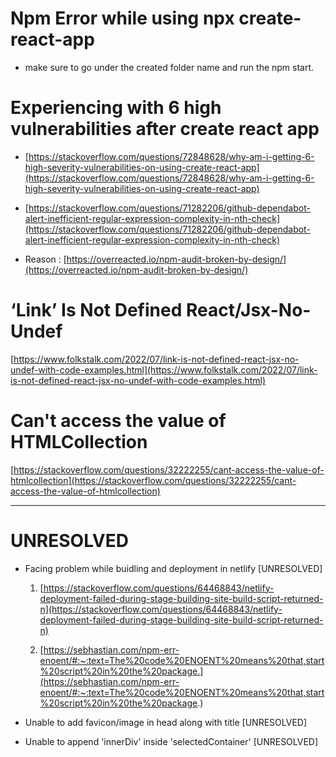 # Npm Error while using npx create-react-app

- make sure to go under the created folder name and run the npm start.

# Experiencing with 6 high vulnerabilities after create react app

- [https://stackoverflow.com/questions/72848628/why-am-i-getting-6-high-severity-vulnerabilities-on-using-create-react-app](https://stackoverflow.com/questions/72848628/why-am-i-getting-6-high-severity-vulnerabilities-on-using-create-react-app)

- [https://stackoverflow.com/questions/71282206/github-dependabot-alert-inefficient-regular-expression-complexity-in-nth-check](https://stackoverflow.com/questions/71282206/github-dependabot-alert-inefficient-regular-expression-complexity-in-nth-check)

- Reason : [https://overreacted.io/npm-audit-broken-by-design/](https://overreacted.io/npm-audit-broken-by-design/)

# ‘Link’ Is Not Defined React/Jsx-No-Undef

[https://www.folkstalk.com/2022/07/link-is-not-defined-react-jsx-no-undef-with-code-examples.html](https://www.folkstalk.com/2022/07/link-is-not-defined-react-jsx-no-undef-with-code-examples.html)

# Can't access the value of HTMLCollection

[https://stackoverflow.com/questions/32222255/cant-access-the-value-of-htmlcollection](https://stackoverflow.com/questions/32222255/cant-access-the-value-of-htmlcollection)

---

# UNRESOLVED

- Facing problem while buidling and deployment in netlify [UNRESOLVED]

  1. [https://stackoverflow.com/questions/64468843/netlify-deployment-failed-during-stage-building-site-build-script-returned-n](https://stackoverflow.com/questions/64468843/netlify-deployment-failed-during-stage-building-site-build-script-returned-n)

  2. [https://sebhastian.com/npm-err-enoent/#:~:text=The%20code%20ENOENT%20means%20that,start%20script%20in%20the%20package.](https://sebhastian.com/npm-err-enoent/#:~:text=The%20code%20ENOENT%20means%20that,start%20script%20in%20the%20package.)

- Unable to add favicon/image in head along with title [UNRESOLVED]

- Unable to append 'innerDiv' inside 'selectedContainer' [UNRESOLVED]
